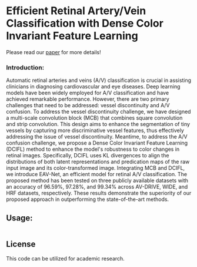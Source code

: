 # Efficient Retinal Artery/Vein Classification with Dense Color Invariant Feature Learning
Please read our [paper](https://doi.org/xxxx) for more details!

### Introduction:
Automatic retinal arteries and veins (A/V) classification is crucial in assisting clinicians in diagnosing cardiovascular and eye diseases. Deep learning models have been widely employed for A/V classification and have achieved remarkable performance. However, there are two primary challenges that need to be addressed: vessel discontinuity and A/V confusion.
To address the vessel discontinuity challenge, we have designed a multi-scale convolution block (MCB) that combines square convolution and strip convolution. This design aims to enhance the segmentation of tiny vessels by capturing more discriminative vessel features, thus effectively addressing the issue of vessel discontinuity.
Meantime, to address the A/V confusion challenge, we propose a Dense Color Invariant Feature Learning (DCIFL) method to enhance the model's robustness to color changes in retinal images.
Specifically, DCIFL uses KL divergences to align the distributions of both latent representations and predication maps of the raw input image and its color-transformed image.
Integrating MCB and DCIFL, we introduce EAV-Net, an efficient model for retinal A/V classification.
The proposed method has been tested on three publicly available datasets with an accuracy of 96.59\%, 97.28\%, and 99.34\% across AV-DRIVE, WIDE, and HRF datasets, respectively. These results demonstrate the superiority of our proposed approach in outperforming the state-of-the-art methods.

## Usage:
```
```

## License
This code can be utilized for academic research.
